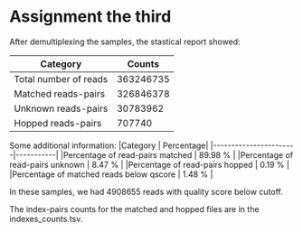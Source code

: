 # Assignment the third

After demultiplexing the samples, the stastical report showed:

Category | Counts
|-----------------------|-----------|
|Total number of reads | 363246735 |
|Matched reads-pairs| 326846378
|Unknown reads-pairs | 30783962
|Hopped reads-pairs | 707740


Some additional information:
|Category | Percentage|
|-----------------------|-----------|
|Percentage of read-pairs matched | 89.98 % |
|Percentage of read-pairs unknown | 8.47 % |
|Percentage of read-pairs hopped | 0.19 % |
|Percentage of matched reads below qscore | 1.48 % |

In these samples, we had 4908655 reads with quality score below cutoff. 

The index-pairs counts for the matched and hopped files are in the indexes_counts.tsv.
